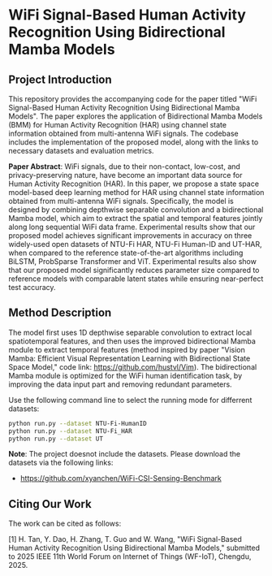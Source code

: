 # WiFi Signal-Based Human Activity Recognition Using Bidirectional Mamba Models

## Project Introduction

This repository provides the accompanying code for the paper titled "WiFi Signal-Based Human Activity Recognition Using Bidirectional Mamba Models". The paper explores the application of Bidirectional Mamba Models (BMM) for Human Activity Recognition (HAR) using channel state information obtained from multi-antenna WiFi signals. The codebase includes the implementation of the proposed model, along with the links to necessary datasets and evaluation metrics.

**Paper Abstract**: WiFi signals, due to their non-contact, low-cost, and privacy-preserving nature, have become an important data source for Human Activity Recognition (HAR). In this paper, we propose a state space model-based deep learning method for HAR using channel state information obtained from multi-antenna WiFi signals. Specifically, the model is designed by combining depthwise separable convolution and a bidirectional Mamba model, which aim to extract the spatial and temporal features jointly along long sequential WiFi data frame. Experimental results show that our proposed model achieves significant improvements in accuracy on three widely-used open datasets of NTU-Fi HAR, NTU-Fi Human-ID and UT-HAR, when compared to the reference state-of-the-art algorithms including BiLSTM, ProbSparse Transformer and ViT. Experimental results also show that our proposed model significantly reduces parameter size compared to reference models with comparable latent states while ensuring near-perfect test accuracy.

## Method Description

The model first uses 1D depthwise separable convolution to extract local spatiotemporal features, and then uses the improved bidirectional Mamba module to extract temporal features (method inspired by paper "Vision Mamba: Efficient Visual Representation Learning with Bidirectional State Space Model," code link: <https://github.com/hustvl/Vim>). The bidirectional Mamba module is optimized for the WiFi human identification task, by improving the data input part and removing redundant parameters.

Use the following command line to select the running mode for differrent datasets:
```bash
python run.py --dataset NTU-Fi-HumanID
python run.py --dataset NTU-Fi_HAR
python run.py --dataset UT
```

**Note**: The project doesnot include the datasets. Please download the datasets via the following links:
- <https://github.com/xyanchen/WiFi-CSI-Sensing-Benchmark> 

## Citing Our Work
The work can be cited as follows:

[1] H. Tan, Y. Dao, H. Zhang, T. Guo and W. Wang, "WiFi Signal-Based Human Activity Recognition Using Bidirectional Mamba Models," submitted to 2025 IEEE 11th World Forum on Internet of Things (WF-IoT), Chengdu, 2025.
